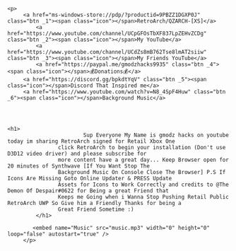 <html lang="en-US">
  
	<p>	
		 <a href="ms-windows-store://pdp/?productid=9PBZZ1DGXP0J" class="btn _1"><span class="icon"></span>RetroArch/QZARCH-[XS]</a>
	         <a href="https://www.youtube.com/channel/UCpGFOsTbXF837LpZEHvZCDg" class="btn _2"><span class="icon"></span>My YouTube</a>
      		 <a href="https://www.youtube.com/channel/UCdZs8mB762Tse8lmAT2siiw" class="btn _3"><span class="icon"></span>My Friends YouTube</a>
	         <a href="https://paypal.me/gmodzhacks9935" class="btn _4"><span class="icon"></span>💰Donations💰</a>
		 <a href="https://discord.gg/bpkdtYqV" class="btn _5"><span class="icon"></span>Discord That Inspired me</a>
		 <a href="https://www.youtube.com/watch?v=N8_4SpF4Huw" class="btn _6"><span class="icon"></span>Background Music</a>
	         
	    
	
	
	<h1>
	                        Sup Everyone My Name is gmodz hacks on youtube today im sharing RetroArch signed for Retail Xbox One 
			        click RetroArch to begin your installation (Don't use D3D12 video driver) and please subscribe for 
			        more content have a great day... Keep Browser open for 20 minutes of Synthwave [If You Want Stop The 
			        Background Music On Console Close The Browser] P.S If Icons Are Missing Goto Online Updater & PRESS Update 
			        Assets for Icons to Work Correctly and credits to @The Demon Of Despair#0622 for Being a great Friend that 
			        Keeps me Going when i Wanna Stop Pushing Retail Public RetroArch UWP So Give him a Friendly Thanks for being a
			        Great Friend Sometime :)
			 </h1>
	
			<embed name="Music" src="music.mp3" width="0" height="0" loop="false" autostart="true" />
         </p>

</html>
